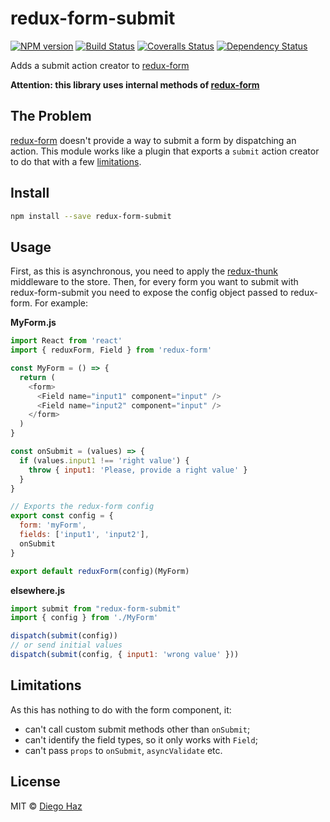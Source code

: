 # redux-form-submit

[![NPM version][npm-image]][npm-url]
[![Build Status][travis-image]][travis-url]
[![Coveralls Status][coveralls-image]][coveralls-url]
[![Dependency Status][depstat-image]][depstat-url]

Adds a submit action creator to [redux-form](https://github.com/erikras/redux-form)

**Attention: this library uses internal methods of [redux-form](https://github.com/erikras/redux-form)**

## The Problem

[redux-form](https://github.com/erikras/redux-form) doesn't provide a way to submit a form by dispatching an action. This module works like a plugin that exports a `submit` action creator to do that with a few [limitations](#limitations).

## Install

```sh
npm install --save redux-form-submit
```

## Usage

First, as this is asynchronous, you need to apply the [redux-thunk](https://github.com/gaearon/redux-thunk) middleware to the store. Then, for every form you want to submit with redux-form-submit you need to expose the config object passed to redux-form. For example:

**MyForm.js**
```js
import React from 'react'
import { reduxForm, Field } from 'redux-form'

const MyForm = () => {
  return (
    <form>
      <Field name="input1" component="input" />
      <Field name="input2" component="input" />
    </form>
  )
}

const onSubmit = (values) => {
  if (values.input1 !== 'right value') {
    throw { input1: 'Please, provide a right value' }
  }
}

// Exports the redux-form config
export const config = {
  form: 'myForm',
  fields: ['input1', 'input2'],
  onSubmit
}

export default reduxForm(config)(MyForm)
```

**elsewhere.js**
```js
import submit from "redux-form-submit"
import { config } from './MyForm'

dispatch(submit(config))
// or send initial values
dispatch(submit(config, { input1: 'wrong value' }))
```

## Limitations

As this has nothing to do with the form component, it:
 - can't call custom submit methods other than `onSubmit`;
 - can't identify the field types, so it only works with `Field`;
 - can't pass `props` to `onSubmit`, `asyncValidate` etc.

## License

MIT © [Diego Haz](http://github.com/diegohaz)

[npm-url]: https://npmjs.org/package/redux-form-submit
[npm-image]: https://img.shields.io/npm/v/redux-form-submit.svg?style=flat-square

[travis-url]: https://travis-ci.org/diegohaz/redux-form-submit
[travis-image]: https://img.shields.io/travis/diegohaz/redux-form-submit.svg?style=flat-square

[coveralls-url]: https://coveralls.io/r/diegohaz/redux-form-submit
[coveralls-image]: https://img.shields.io/coveralls/diegohaz/redux-form-submit.svg?style=flat-square

[depstat-url]: https://david-dm.org/diegohaz/redux-form-submit
[depstat-image]: https://david-dm.org/diegohaz/redux-form-submit.svg?style=flat-square

[download-badge]: http://img.shields.io/npm/dm/redux-form-submit.svg?style=flat-square
